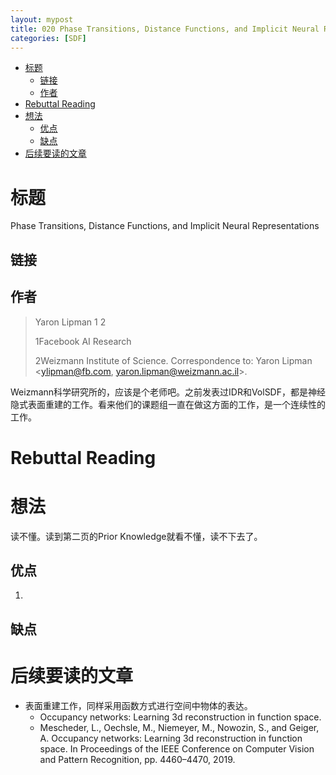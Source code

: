```yaml
---
layout: mypost
title: 020 Phase Transitions, Distance Functions, and Implicit Neural Representations
categories: [SDF]
---
```


- [标题](#标题)
  - [链接](#链接)
  - [作者](#作者)
- [Rebuttal Reading](#rebuttal-reading)
- [想法](#想法)
  - [优点](#优点)
  - [缺点](#缺点)
- [后续要读的文章](#后续要读的文章)

# 标题

Phase Transitions, Distance Functions, and Implicit Neural Representations

## 链接



##  作者

> Yaron Lipman 1 2
> 
> 1Facebook AI Research 
> 
> 2Weizmann Institute of Science. Correspondence to: Yaron Lipman <ylipman@fb.com, yaron.lipman@weizmann.ac.il>.

Weizmann科学研究所的，应该是个老师吧。之前发表过IDR和VolSDF，都是神经隐式表面重建的工作。看来他们的课题组一直在做这方面的工作，是一个连续性的工作。

# Rebuttal Reading



# 想法

读不懂。读到第二页的Prior Knowledge就看不懂，读不下去了。

## 优点

1. 

## 缺点



# 后续要读的文章

- 表面重建工作，同样采用函数方式进行空间中物体的表达。
  - Occupancy networks: Learning 3d reconstruction in function space.
  - Mescheder, L., Oechsle, M., Niemeyer, M., Nowozin, S., and Geiger, A. Occupancy networks: Learning 3d reconstruction in function space. In Proceedings of the IEEE Conference on Computer Vision and Pattern Recognition, pp. 4460–4470, 2019.
